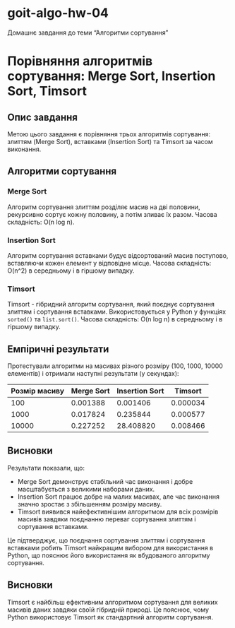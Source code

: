 # goit-algo-hw-04
Домашнє завдання до теми “Алгоритми сортування”

# Порівняння алгоритмів сортування: Merge Sort, Insertion Sort, Timsort

## Опис завдання

Метою цього завдання є порівняння трьох алгоритмів сортування: злиттям (Merge Sort), вставками (Insertion Sort) та Timsort за часом виконання. 

## Алгоритми сортування

### Merge Sort
Алгоритм сортування злиттям розділяє масив на дві половини, рекурсивно сортує кожну половину, а потім зливає їх разом. Часова складність: O(n log n).

### Insertion Sort
Алгоритм сортування вставками будує відсортований масив поступово, вставляючи кожен елемент у відповідне місце. Часова складність: O(n^2) в середньому і в гіршому випадку.

### Timsort
Timsort - гібридний алгоритм сортування, який поєднує сортування злиттям і сортування вставками. Використовується у Python у функціях `sorted()` та `list.sort()`. Часова складність: O(n log n) в середньому і в гіршому випадку.

## Емпіричні результати

Протестували алгоритми на масивах різного розміру (100, 1000, 10000 елементів) і отримали наступні результати (у секундах):

| Розмір масиву | Merge Sort | Insertion Sort | Timsort  |
|---------------|------------|----------------|----------|
| 100           | 0.001388   | 0.001406       | 0.000034 |
| 1000          | 0.017824   | 0.235844       | 0.000577 |
| 10000         | 0.227252   | 28.408820      | 0.008466 |

## Висновки

Результати показали, що:

- Merge Sort демонструє стабільний час виконання і добре масштабується з великими наборами даних.
- Insertion Sort працює добре на малих масивах, але час виконання значно зростає з збільшенням розміру масиву.
- Timsort виявився найефективнішим алгоритмом для всіх розмірів масивів завдяки поєднанню переваг сортування злиттям і сортування вставками.

Це підтверджує, що поєднання сортування злиттям і сортування вставками робить Timsort найкращим вибором для використання в Python, що пояснює його використання як вбудованого алгоритму сортування.

## Висновки

Timsort є найбільш ефективним алгоритмом сортування для великих масивів даних завдяки своїй гібридній природі. Це пояснює, чому Python використовує Timsort як стандартний алгоритм сортування.

